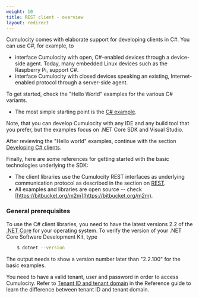 ```yaml
---
weight: 10
title: REST client - overview
layout: redirect
---
```


Cumulocity comes with elaborate support for developing clients in C#. You can use C#, for example, to

* interface Cumulocity with open, C#-enabled devices through a device-side agent. Today, many embedded Linux devices such as the Raspberry Pi, support C#.
* interface Cumulocity with closed devices speaking an existing, Internet-enabled protocol through a server-side agent.

To get started, check the "Hello World" examples for the various C# variants.

* The most simple starting point is the [C# example](/device-sdk/device-sdk-cs/#hello-world-basic).

Note, that you can develop Cumulocity with any IDE and any build tool that you prefer, but the examples focus on .NET Core SDK and Visual Studio.

After reviewing the "Hello world" examples, continue with the section [Developing C# clients](/device-sdk/device-sdk-cs/#developing-cs-clients).

<!--or download the complete examples described in the section [C# reference agents](/device-sdk/device-sdk-cs/#agents). There's one full example of a device-side agent demonstrating nearly all Cumulocity features, and one full example of a server-side agent.-->

Finally, here are some references for getting started with the basic technologies underlying the SDK:

-   The client libraries use the Cumulocity REST interfaces as underlying communication protocol as described in the section on [REST](/device-sdk/rest).
-   All examples and libraries are open source -- check [https://bitbucket.org/m2m](https://bitbucket.org/m2m).

<!--Documentation for the <a href="http://resources.cumulocity.com/documentation/cssdk/current/" target="_blank">C# client API</a> can be found on our resources site.-->


### General prerequisites

To use the C# client libraries, you need to have the latest versions 2.2 of the [.NET Core](https://dotnet.microsoft.com/download/dotnet-core/2.2) for your operating system.
To verify the version of your .NET Core Software Development Kit, type

```bash
	$ dotnet --version
```

The output needs to show a version number later than "2.2.100" for the basic examples.

You need to have a valid tenant, user and password in order to access Cumulocity. Refer to [Tenant ID and tenant domain](reference/tenants/#tenant-id-and-domain) in the Reference guide to learn the difference between tenant ID and tenant domain.
